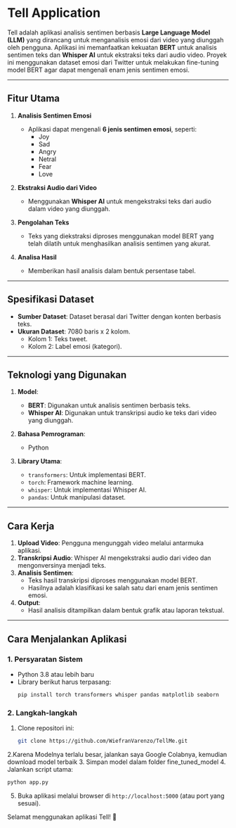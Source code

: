 # Tell Application

Tell adalah aplikasi analisis sentimen berbasis **Large Language Model (LLM)** yang dirancang untuk menganalisis emosi dari video yang diunggah oleh pengguna. Aplikasi ini memanfaatkan kekuatan **BERT** untuk analisis sentimen teks dan **Whisper AI** untuk ekstraksi teks dari audio video. Proyek ini menggunakan dataset emosi dari Twitter untuk melakukan fine-tuning model BERT agar dapat mengenali enam jenis sentimen emosi.

---

## Fitur Utama

1. **Analisis Sentimen Emosi**
   - Aplikasi dapat mengenali **6 jenis sentimen emosi**, seperti:
     - Joy
     - Sad
     - Angry
     - Netral
     - Fear
     - Love

2. **Ekstraksi Audio dari Video**
   - Menggunakan **Whisper AI** untuk mengekstraksi teks dari audio dalam video yang diunggah.

3. **Pengolahan Teks**
   - Teks yang diekstraksi diproses menggunakan model BERT yang telah dilatih untuk menghasilkan analisis sentimen yang akurat.

4. **Analisa Hasil**
   - Memberikan hasil analisis dalam bentuk persentase tabel.

---

## Spesifikasi Dataset

- **Sumber Dataset**: Dataset berasal dari Twitter dengan konten berbasis teks.
- **Ukuran Dataset**: 7080 baris x 2 kolom.
  - Kolom 1: Teks tweet.
  - Kolom 2: Label emosi (kategori).

---

## Teknologi yang Digunakan

1. **Model**:
   - **BERT**: Digunakan untuk analisis sentimen berbasis teks.
   - **Whisper AI**: Digunakan untuk transkripsi audio ke teks dari video yang diunggah.

2. **Bahasa Pemrograman**:
   - Python

3. **Library Utama**:
   - `transformers`: Untuk implementasi BERT.
   - `torch`: Framework machine learning.
   - `whisper`: Untuk implementasi Whisper AI.
   - `pandas`: Untuk manipulasi dataset.

---

## Cara Kerja

1. **Upload Video**: Pengguna mengunggah video melalui antarmuka aplikasi.
2. **Transkripsi Audio**: Whisper AI mengekstraksi audio dari video dan mengonversinya menjadi teks.
3. **Analisis Sentimen**:
   - Teks hasil transkripsi diproses menggunakan model BERT.
   - Hasilnya adalah klasifikasi ke salah satu dari enam jenis sentimen emosi.
4. **Output**:
   - Hasil analisis ditampilkan dalam bentuk grafik atau laporan tekstual.

---

## Cara Menjalankan Aplikasi

### 1. Persyaratan Sistem
- Python 3.8 atau lebih baru
- Library berikut harus terpasang:
  ```bash
  pip install torch transformers whisper pandas matplotlib seaborn
  ```

### 2. Langkah-langkah
1. Clone repositori ini:
   ```bash
   git clone https://github.com/WiefranVarenzo/TellMe.git
   ```
2.Karena Modelnya terlalu besar, jalankan saya Google Colabnya, kemudian download model terbaik
3. Simpan model dalam folder fine_tuned_model
4. Jalankan script utama:
   ```bash
   python app.py
   ```
5. Buka aplikasi melalui browser di `http://localhost:5000` (atau port yang sesuai).

Selamat menggunakan aplikasi Tell! 🎉

